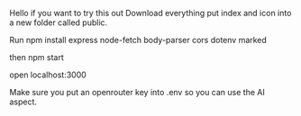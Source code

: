 Hello if you want to try this out
Download everything put index and icon into a new folder called public.

Run npm install express node-fetch body-parser cors dotenv marked

then npm start

open localhost:3000

Make sure you put an openrouter key into .env so you can use the AI aspect.
